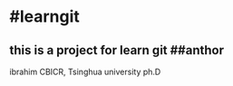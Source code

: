 #learngit
==========================================
this is a project for learn git
##anthor
------------------------------------------
ibrahim CBICR, Tsinghua university
ph.D

